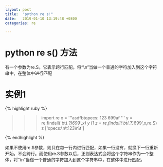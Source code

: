 ```yaml
---
layout: post
title:  "python re s!"
date:   2019-01-10 13:19:48 +0800
categories: re

---
```

# python re s() 方法  #
有一个参数为re.S。它表示跨行匹配。将“\n”当做一个普通的字符加入到这个字符串中，在整体中进行匹配

# 实例1 #

{% highlight ruby %}
>>> import re
>>> x = '''asdfbtopecs:
	123
	699af
	'''
>>> y = re.findall('bt(.*?)699',x)
>>> y
[]
>>> z = re.findall('bt(.*?)699',x,re.S)
>>> z
['opecs:\n\t123\n\t']
>>> 
{% endhighlight %}



如果不使用re.S参数，则只在每一行内进行匹配，如果一行没有，就换下一行重新开始，不会跨行。而使用re.S参数以后，正则表达式会将这个字符串作为一个整体，将“\n”当做一个普通的字符加入到这个字符串中，在整体中进行匹配。

